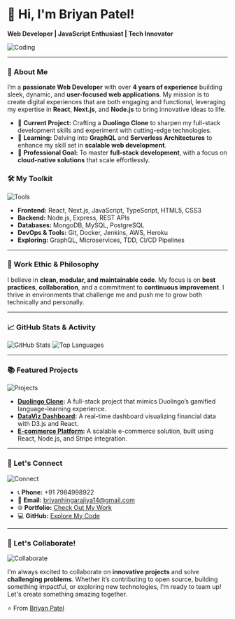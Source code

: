 # 👋 Hi, I'm Briyan Patel!

**Web Developer | JavaScript Enthusiast | Tech Innovator**

![Coding](https://media.giphy.com/media/13HgwGsXF0aiGY/giphy.gif)

---

### 🚀 About Me

I’m a **passionate Web Developer** with over **4 years of experience** building sleek, dynamic, and **user-focused web applications**. My mission is to create digital experiences that are both engaging and functional, leveraging my expertise in **React**, **Next.js**, and **Node.js** to bring innovative ideas to life.

- 🔭 **Current Project:** Crafting a **Duolingo Clone** to sharpen my full-stack development skills and experiment with cutting-edge technologies.
- 🌱 **Learning:** Delving into **GraphQL** and **Serverless Architectures** to enhance my skill set in **scalable web development**.
- 💼 **Professional Goal:** To master **full-stack development**, with a focus on **cloud-native solutions** that scale effortlessly.

### 🛠️ My Toolkit

![Tools](https://media.giphy.com/media/f3iwJFOVOwuy7K6FFw/giphy.gif)

- **Frontend:** React, Next.js, JavaScript, TypeScript, HTML5, CSS3
- **Backend:** Node.js, Express, REST APIs
- **Databases:** MongoDB, MySQL, PostgreSQL
- **DevOps & Tools:** Git, Docker, Jenkins, AWS, Heroku
- **Exploring:** GraphQL, Microservices, TDD, CI/CD Pipelines

---

### 🌟 Work Ethic & Philosophy

I believe in **clean, modular, and maintainable code**. My focus is on **best practices**, **collaboration**, and a commitment to **continuous improvement**. I thrive in environments that challenge me and push me to grow both technically and personally.

---

### 📈 GitHub Stats & Activity

![GitHub Stats](https://github-readme-stats.vercel.app/api?username=BriyanPatel&show_icons=true&theme=radical&count_private=true&include_all_commits=true)
![Top Languages](https://github-readme-stats.vercel.app/api/top-langs/?username=BriyanPatel&layout=compact&theme=radical)

---

### 📚 Featured Projects

![Projects](https://media.giphy.com/media/xT9IgzoKnwFNmISR8I/giphy.gif)

- **[Duolingo Clone](#):** A full-stack project that mimics Duolingo’s gamified language-learning experience.
- **[DataViz Dashboard](#):** A real-time dashboard visualizing financial data with D3.js and React.
- **[E-commerce Platform](#):** A scalable e-commerce solution, built using React, Node.js, and Stripe integration.

---

### 💬 Let's Connect

![Connect](https://media.giphy.com/media/xT9IgG50Fb7Mi0prBC/giphy.gif)

- 📞 **Phone:** +91 7984998922
- 📧 **Email:** briyanhingarajiya14@gmail.com
- 🌐 **Portfolio:** [Check Out My Work](https://briyan-portfoilio.netlify.app/)
- 💻 **GitHub:** [Explore My Code](https://github.com/BriyanPatel)

---

### 🤝 Let's Collaborate!

![Collaborate](https://media.giphy.com/media/3o7buirYcmV5nSwIRW/giphy.gif)

I'm always excited to collaborate on **innovative projects** and solve **challenging problems**. Whether it’s contributing to open source, building something impactful, or exploring new technologies, I’m ready to team up! Let's create something amazing together.

⭐️ From [Briyan Patel](https://briyan-portfoilio.netlify.app/)
